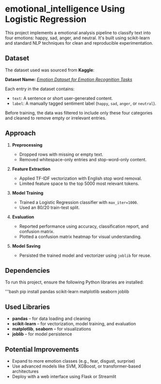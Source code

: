 # emotional_intelligence Using Logistic Regression

This project implements a emotional analysis pipeline to classify text into four emotions: happy, sad, anger, and neutral. It's built using scikit-learn and standard NLP techniques for clean and reproducible experimentation.

## Dataset

The dataset used was sourced from **Kaggle**:

**Dataset Name:** *[Emotion Dataset for Emotion Recognition Tasks](https://www.kaggle.com/datasets/parulpandey/emotion-dataset?resource=download)*  


Each entry in the dataset contains:
- `text`: A sentence or short user-generated content.
- `label`: A manually tagged sentiment label (`happy`, `sad`, `anger`, or `neutral`).

Before training, the data was filtered to include only these four categories and cleaned to remove empty or irrelevant entries.

## Approach

1. **Preprocessing**
   - Dropped rows with missing or empty text.
   - Removed whitespace-only entries and stop-word-only content.

2. **Feature Extraction**
   - Applied TF-IDF vectorization with English stop word removal.
   - Limited feature space to the top 5000 most relevant tokens.

3. **Model Training**
   - Trained a Logistic Regression classifier with `max_iter=1000`.
   - Used an 80/20 train-test split.

4. **Evaluation**
   - Reported performance using accuracy, classification report, and confusion matrix.
   - Plotted a confusion matrix heatmap for visual understanding.

5. **Model Saving**
   - Persisted the trained model and vectorizer using `joblib` for reuse.

## Dependencies

To run this project, ensure the following Python libraries are installed:

'''bash
pip install pandas scikit-learn matplotlib seaborn joblib

## Used Libraries

- **pandas** – for data loading and cleaning  
- **scikit-learn** – for vectorization, model training, and evaluation  
- **matplotlib**, **seaborn** – for visualizations  
- **joblib** – for model persistence

## Potential Improvements

- Expand to more emotion classes (e.g., fear, disgust, surprise)  
- Use advanced models like SVM, XGBoost, or transformer-based architectures  
- Deploy with a web interface using Flask or Streamlit

